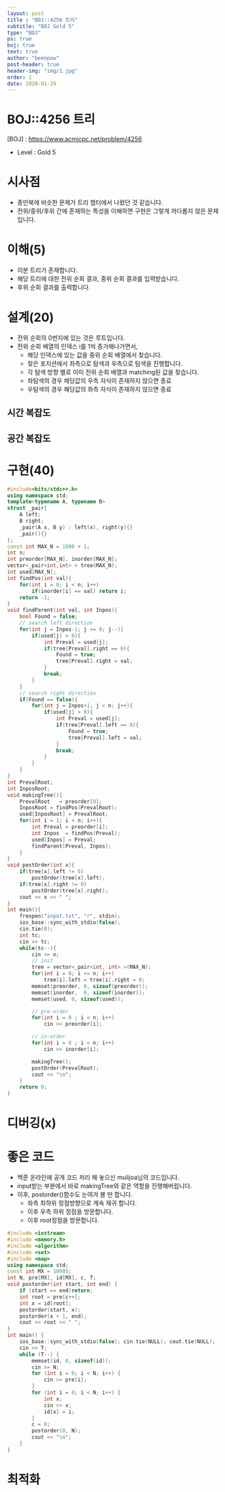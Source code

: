 ```yaml
---
layout: post
title : "BOJ::4256 트리"
subtitle: "BOJ Gold 5"
type: "BOJ"
ps: true
boj: true
text: true
author: "beenpow"
post-header: true
header-img: "img/1.jpg"
order: 1
date: 2020-01-29
---
```


# BOJ::4256 트리
[BOJ] : <https://www.acmicpc.net/problem/4256>
- Level : Gold 5

# 시사점
- 종만북에 비슷한 문제가 트리 챕터에서 나왔던 것 같습니다.
- 전위/중위/후위 간에 존재하는 특성을 이해하면 구현은 그렇게 까다롭지 않은 문제입니다.

# 이해(5)
- 이분 트리가 존재합니다.
- 해당 트리에 대한 전위 순회 결과, 중위 순회 결과를 입력받습니다.
- 후위 순회 결과를 출력합니다.

# 설계(20)
- 전위 순회의 0번지에 있는 것은 루트입니다.
- 전위 순회 배열의 인덱스 i를 1씩 증가해나가면서,
  - 해당 인덱스에 있는 값을 중위 순회 배열에서 찾습니다.
  - 찾은 포지션에서 좌측으로 탐색과 우측으로 탐색을 진행합니다.
  - 각 탐색 방향 별로 이미 전위 순회 배열과 matching된 값을 찾습니다.
  - 좌탐색의 경우 해당값의 우측 자식이 존재하지 않으면 종료
  - 우탐색의 경우 해당값의 좌측 자식이 존재하지 않으면 종료 

## 시간 복잡도

## 공간 복잡도

# 구현(40)

```cpp
#include<bits/stdc++.h>
using namespace std;
template<typename A, typename B>
struct _pair{
    A left;
    B right;
    _pair(A x, B y) : left(x), right(y){}
    _pair(){}
};
const int MAX_N = 1000 + 1;
int n;
int preorder[MAX_N], inorder[MAX_N];
vector<_pair<int,int> > tree(MAX_N);
int used[MAX_N];
int findPos(int val){
    for(int i = 0; i < n; i++)
        if(inorder[i] == val) return i;
    return -1;
}
void findParent(int val, int Inpos){
    bool Found = false;
    // search left direction
    for(int j = Inpos-1; j >= 0; j--){
        if(used[j] > 0){
            int Preval = used[j];
            if(tree[Preval].right == 0){
                Found = true;
                tree[Preval].right = val;
            }
            break;
        }
    }
    // search right direction
    if(Found == false){
        for(int j = Inpos+1; j < n; j++){
            if(used[j] > 0){
                int Preval = used[j];
                if(tree[Preval].left == 0){
                    Found = true;
                    tree[Preval].left = val;
                }
                break;
            }
        }
    }
}
int PrevalRoot;
int InposRoot;
void makingTree(){
    PrevalRoot   = preorder[0];
    InposRoot = findPos(PrevalRoot);
    used[InposRoot] = PrevalRoot;
    for(int i = 1; i < n; i++){
        int Preval = preorder[i];
        int Inpos  = findPos(Preval);
        used[Inpos] = Preval;
        findParent(Preval, Inpos);
    }
}
void postOrder(int x){
    if(tree[x].left != 0)
        postOrder(tree[x].left);
    if(tree[x].right != 0)
        postOrder(tree[x].right);
    cout << x << " ";
}
int main(){
    freopen("input.txt", "r", stdin);
    ios_base::sync_with_stdio(false);
    cin.tie(0);
    int tc;
    cin >> tc;
    while(tc--){
        cin >> n;
        // init
        tree = vector<_pair<int, int> >(MAX_N);
        for(int i = 0; i <= n; i++)
            tree[i].left = tree[i].right = 0;
        memset(preorder, 0, sizeof(preorder));
        memset(inorder,  0, sizeof(inorder));
        memset(used, 0, sizeof(used));

        // pre-order
        for(int i = 0 ; i < n; i++)
            cin >> preorder[i];

        // in-order
        for(int i = 0 ; i < n; i++)
            cin >> inorder[i];

        makingTree();
        postOrder(PrevalRoot);
        cout << "\n";
    }
    return 0;
}
```

# 디버깅(x)

# 좋은 코드
- 백준 온라인에 공개 코드 처리 해 놓으신 mulijoa님의 코드입니다.
- input받는 부분에서 바로 makingTree와 같은 역할을 진행해버립니다.
- 이후, postorder()함수도 눈여겨 볼 만 합니다.
  - 좌측 최하위 정점방향으로 계속 재귀 합니다.
  - 이후 우측 하위 정점을 방문합니다.
  - 이후 root정점을 방문합니다.

```cpp
#include <iostream>
#include <memory.h>
#include <algorithm>
#include <set>
#include <map>
using namespace std;
const int MX = 10005;
int N, pre[MX], id[MX], c, T;
void postorder(int start, int end) {
	if (start == end)return;
	int root = pre[c++];
	int x = id[root];
	postorder(start, x);
	postorder(x + 1, end);
	cout << root << " ";
}
int main() {
	ios_base::sync_with_stdio(false); cin.tie(NULL); cout.tie(NULL);
	cin >> T;
	while (T--) {
		memset(id, 0, sizeof(id));
		cin >> N;
		for (int i = 0; i < N; i++) {
			cin >> pre[i];
		}
		for (int i = 0; i < N; i++) {
			int x;
			cin >> x;
			id[x] = i;
		}
		c = 0;
		postorder(0, N);
		cout << "\n";
	}
}
```

# 최적화
